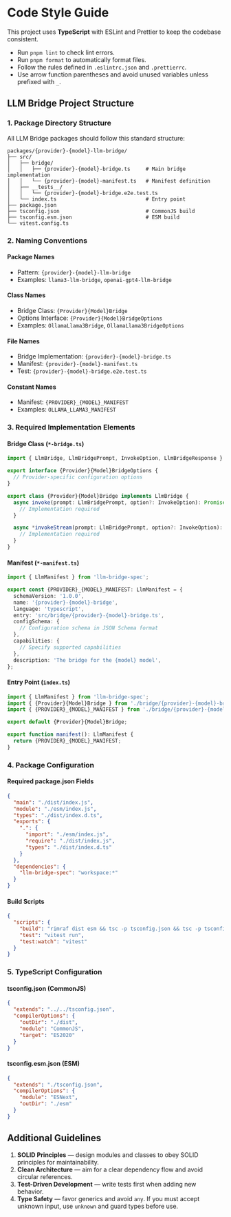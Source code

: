 # Code Style Guide

This project uses **TypeScript** with ESLint and Prettier to keep the codebase consistent.

- Run `pnpm lint` to check lint errors.
- Run `pnpm format` to automatically format files.
- Follow the rules defined in `.eslintrc.json` and `.prettierrc`.
- Use arrow function parentheses and avoid unused variables unless prefixed with `_`.

## LLM Bridge Project Structure

### 1. Package Directory Structure

All LLM Bridge packages should follow this standard structure:

```
packages/{provider}-{model}-llm-bridge/
├── src/
│   ├── bridge/
│   │   ├── {provider}-{model}-bridge.ts     # Main bridge implementation
│   │   └── {provider}-{model}-manifest.ts   # Manifest definition
│   ├── __tests__/
│   │   └── {provider}-{model}-bridge.e2e.test.ts
│   └── index.ts                             # Entry point
├── package.json
├── tsconfig.json                            # CommonJS build
├── tsconfig.esm.json                        # ESM build
└── vitest.config.ts
```

### 2. Naming Conventions

#### Package Names

- Pattern: `{provider}-{model}-llm-bridge`
- Examples: `llama3-llm-bridge`, `openai-gpt4-llm-bridge`

#### Class Names

- Bridge Class: `{Provider}{Model}Bridge`
- Options Interface: `{Provider}{Model}BridgeOptions`
- Examples: `OllamaLlama3Bridge`, `OllamaLlama3BridgeOptions`

#### File Names

- Bridge Implementation: `{provider}-{model}-bridge.ts`
- Manifest: `{provider}-{model}-manifest.ts`
- Test: `{provider}-{model}-bridge.e2e.test.ts`

#### Constant Names

- Manifest: `{PROVIDER}_{MODEL}_MANIFEST`
- Examples: `OLLAMA_LLAMA3_MANIFEST`

### 3. Required Implementation Elements

#### Bridge Class (`*-bridge.ts`)

```typescript
import { LlmBridge, LlmBridgePrompt, InvokeOption, LlmBridgeResponse } from 'llm-bridge-spec';

export interface {Provider}{Model}BridgeOptions {
  // Provider-specific configuration options
}

export class {Provider}{Model}Bridge implements LlmBridge {
  async invoke(prompt: LlmBridgePrompt, option?: InvokeOption): Promise<LlmBridgeResponse> {
    // Implementation required
  }

  async *invokeStream(prompt: LlmBridgePrompt, option?: InvokeOption): AsyncIterable<LlmBridgeResponse> {
    // Implementation required
  }
}
```

#### Manifest (`*-manifest.ts`)

```typescript
import { LlmManifest } from 'llm-bridge-spec';

export const {PROVIDER}_{MODEL}_MANIFEST: LlmManifest = {
  schemaVersion: '1.0.0',
  name: '{provider}-{model}-bridge',
  language: 'typescript',
  entry: 'src/bridge/{provider}-{model}-bridge.ts',
  configSchema: {
    // Configuration schema in JSON Schema format
  },
  capabilities: {
    // Specify supported capabilities
  },
  description: 'The bridge for the {model} model',
};
```

#### Entry Point (`index.ts`)

```typescript
import { LlmManifest } from 'llm-bridge-spec';
import { {Provider}{Model}Bridge } from './bridge/{provider}-{model}-bridge';
import { {PROVIDER}_{MODEL}_MANIFEST } from './bridge/{provider}-{model}-manifest';

export default {Provider}{Model}Bridge;

export function manifest(): LlmManifest {
  return {PROVIDER}_{MODEL}_MANIFEST;
}
```

### 4. Package Configuration

#### Required package.json Fields

```json
{
  "main": "./dist/index.js",
  "module": "./esm/index.js",
  "types": "./dist/index.d.ts",
  "exports": {
    ".": {
      "import": "./esm/index.js",
      "require": "./dist/index.js",
      "types": "./dist/index.d.ts"
    }
  },
  "dependencies": {
    "llm-bridge-spec": "workspace:*"
  }
}
```

#### Build Scripts

```json
{
  "scripts": {
    "build": "rimraf dist esm && tsc -p tsconfig.json && tsc -p tsconfig.esm.json",
    "test": "vitest run",
    "test:watch": "vitest"
  }
}
```

### 5. TypeScript Configuration

#### tsconfig.json (CommonJS)

```json
{
  "extends": "../../tsconfig.json",
  "compilerOptions": {
    "outDir": "./dist",
    "module": "CommonJS",
    "target": "ES2020"
  }
}
```

#### tsconfig.esm.json (ESM)

```json
{
  "extends": "./tsconfig.json",
  "compilerOptions": {
    "module": "ESNext",
    "outDir": "./esm"
  }
}
```

## Additional Guidelines

1. **SOLID Principles** — design modules and classes to obey SOLID principles for maintainability.
2. **Clean Architecture** — aim for a clear dependency flow and avoid circular references.
3. **Test-Driven Development** — write tests first when adding new behavior.
4. **Type Safety** — favor generics and avoid `any`. If you must accept unknown input, use `unknown` and guard types before use.
